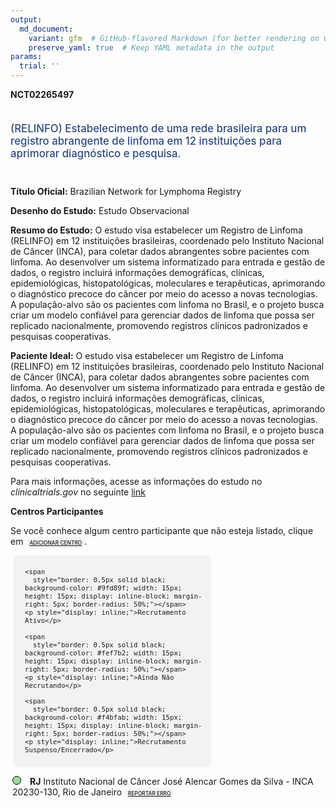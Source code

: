 ```yaml
---
output: 
  md_document:
    variant: gfm  # GitHub-flavored Markdown (for better rendering on GitHub)
    preserve_yaml: true  # Keep YAML metadata in the output
params:
  trial: ''
---
```


**NCT02265497**

<div style="padding: 5px 5px 5px 0px; font-size: 1.20em; font-weight: 500; color: #2E4A7F; text-align: left; margin-bottom: 20px">

(RELINFO) Estabelecimento de uma rede brasileira para um registro
abrangente de linfoma em 12 instituições para aprimorar diagnóstico e
pesquisa.

</div>

**Título Oficial:** Brazilian Network for Lymphoma Registry

**Desenho do Estudo:** Estudo Observacional

**Resumo do Estudo:** O estudo visa estabelecer um Registro de Linfoma
(RELINFO) em 12 instituições brasileiras, coordenado pelo Instituto
Nacional de Câncer (INCA), para coletar dados abrangentes sobre
pacientes com linfoma. Ao desenvolver um sistema informatizado para
entrada e gestão de dados, o registro incluirá informações demográficas,
clínicas, epidemiológicas, histopatológicas, moleculares e terapêuticas,
aprimorando o diagnóstico precoce do câncer por meio do acesso a novas
tecnologias. A população-alvo são os pacientes com linfoma no Brasil, e
o projeto busca criar um modelo confiável para gerenciar dados de
linfoma que possa ser replicado nacionalmente, promovendo registros
clínicos padronizados e pesquisas cooperativas.

**Paciente Ideal:** O estudo visa estabelecer um Registro de Linfoma
(RELINFO) em 12 instituições brasileiras, coordenado pelo Instituto
Nacional de Câncer (INCA), para coletar dados abrangentes sobre
pacientes com linfoma. Ao desenvolver um sistema informatizado para
entrada e gestão de dados, o registro incluirá informações demográficas,
clínicas, epidemiológicas, histopatológicas, moleculares e terapêuticas,
aprimorando o diagnóstico precoce do câncer por meio do acesso a novas
tecnologias. A população-alvo são os pacientes com linfoma no Brasil, e
o projeto busca criar um modelo confiável para gerenciar dados de
linfoma que possa ser replicado nacionalmente, promovendo registros
clínicos padronizados e pesquisas cooperativas.

Para mais informações, acesse as informações do estudo no
*clinicaltrials.gov* no seguinte
[link](https://clinicaltrials.gov/ct2/show/NCT02265497)

**Centros Participantes**

Se você conhece algum centro participante que não esteja listado, clique
em
<span style="color: #2E4A7F; margin-left: 2px; padding: 4px; background-color: #f3f2f1; border-radius: 8px; font-weight: 500; font-size: 0.6em"><a
href="https://flazar.shinyapps.io/formsapp?study_nct_id=NCT02265497&amp;location_id=N%2FA&amp;location_full_name=N%2FA&amp;form_type=Adicionar%20Centro"
target="_blank">ADICIONAR CENTRO</a></span>.

<div style="margin-bottom: 8px; margin-left: 5px; padding: 8px; max-width: 300px; background-color: #f3f2f1; border-radius: 8px; font-size: 0.9em">

<div style="margin-left: 10px;">

    <span 
      style="border: 0.5px solid black; background-color: #9fd89f; width: 15px; height: 15px; display: inline-block; margin-right: 5px; border-radius: 50%;"></span>
    <p style="display: inline;">Recrutamento Ativo</p>

</div>

<div style="margin-left: 10px;">

    <span 
      style="border: 0.5px solid black; background-color: #fef7b2; width: 15px; height: 15px; display: inline-block; margin-right: 5px; border-radius: 50%;"></span>
    <p style="display: inline;">Ainda Não Recrutando</p>

</div>

<div style="margin-left: 10px;">

    <span 
      style="border: 0.5px solid black; background-color: #f4bfab; width: 15px; height: 15px; display: inline-block; margin-right: 5px; border-radius: 50%;"></span>
    <p style="display: inline;">Recrutamento Suspenso/Encerrado</p>

</div>

</div>

<div style="margin: 3px;">

<span style="border: 0.5px solid black; display: inline-block; width: 12px; height: 12px; border-radius: 50%; margin-right: 10px; padding-bottom: 0px; background-color: #9fd89f;"></span>
<b>RJ</b> Instituto Nacional de Câncer José Alencar Gomes da Silva -
INCA 20230-130, Rio de Janeiro
<span style="color: #2E4A7F; margin-left: 2px; padding: 4px; background-color: #f3f2f1; border-radius: 8px; font-weight: 500; font-size: 0.6em"><a
href="https://flazar.shinyapps.io/formsapp?study_nct_id=NCT02265497&amp;location_id=BRAZILIANNATIONALCANCERINSTITUTEINCAMINISTRYOFHEALTHCLINICALRESEARCHDEPARTMENTRIODEJANEIRORJ20231050BRAZIL&amp;location_full_name=Instituto%20Nacional%20de%20C%C3%A2ncer%20Jos%C3%A9%20Alencar%20Gomes%20da%20Silva%20-%20INCA%2C%2020230-130%2C%20Rio%20de%20Janeiro&amp;form_type=Reportar%20Erro"
target="_blank">REPORTAR ERRO</a></span>

</div>
